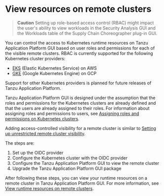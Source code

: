 # View resources on remote clusters

> **Caution** Setting up role-based access control (RBAC) might impact the user's ability to view
> workloads in the Security Analysis GUI and the Workloads table of the Supply Chain Choreographer
> plug-in GUI.

You can control the access to Kubernetes runtime resources on Tanzu Application Platform GUI based
on user roles and permissions for each of the visible remote clusters.
RBAC is currently supported for the following Kubernetes cluster providers:

- [EKS](set-up-tap-gui-rbac-eks.html) (Elastic Kubernetes Service) on AWS
- [GKE](set-up-tap-gui-rbac-gke.html) (Google Kubernetes Engine) on GCP

Support for other Kubernetes providers is planned for future releases of Tanzu Application Platform.

Tanzu Application Platform GUI is designed under the assumption that the roles and permissions for
the Kubernetes clusters are already defined and that the users are already assigned to their roles.
For information about assigning roles and permissions to users, see
[Assigning roles and permissions on Kubernetes clusters](assigning-kubernetes-roles.html).

Adding access-controlled visibility for a remote cluster is similar to
[Setting up unrestricted remote cluster visibility](../cluster-view-setup.html).

The steps are:

1. Set up the OIDC provider
2. Configure the Kubernetes cluster with the OIDC provider
3. Configure the Tanzu Application Platform GUI to view the remote cluster
4. Upgrade the Tanzu Application Platform GUI package

After following these steps, you can view your runtime resources on a remote cluster in
Tanzu Application Platform GUI.
For more information, see [View runtime resources on remote clusters](view-resources-rbac.md).